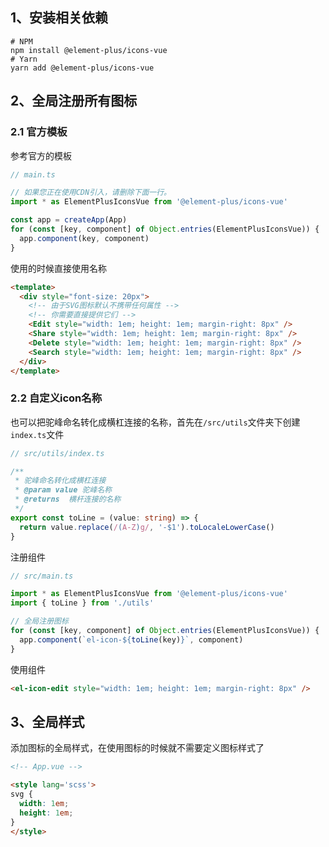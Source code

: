 ## 1、安装相关依赖

```shell
# NPM
npm install @element-plus/icons-vue
# Yarn
yarn add @element-plus/icons-vue
```

## 2、全局注册所有图标

### 2.1 官方模板

参考官方的模板

```typescript
// main.ts

// 如果您正在使用CDN引入，请删除下面一行。
import * as ElementPlusIconsVue from '@element-plus/icons-vue'

const app = createApp(App)
for (const [key, component] of Object.entries(ElementPlusIconsVue)) {
  app.component(key, component)
}
```

使用的时候直接使用名称

```html
<template>
  <div style="font-size: 20px">
    <!-- 由于SVG图标默认不携带任何属性 -->
    <!-- 你需要直接提供它们 -->
    <Edit style="width: 1em; height: 1em; margin-right: 8px" />
    <Share style="width: 1em; height: 1em; margin-right: 8px" />
    <Delete style="width: 1em; height: 1em; margin-right: 8px" />
    <Search style="width: 1em; height: 1em; margin-right: 8px" />
  </div>
</template>
```

### 2.2 自定义icon名称

也可以把驼峰命名转化成横杠连接的名称，首先在`/src/utils`文件夹下创建`index.ts`文件

```typescript
// src/utils/index.ts

/**
 * 驼峰命名转化成横杠连接
 * @param value 驼峰名称
 * @returns  横杆连接的名称
 */
export const toLine = (value: string) => {
  return value.replace(/(A-Z)g/, '-$1').toLocaleLowerCase()
}
```

注册组件

```typescript
// src/main.ts

import * as ElementPlusIconsVue from '@element-plus/icons-vue'
import { toLine } from './utils'

// 全局注册图标
for (const [key, component] of Object.entries(ElementPlusIconsVue)) {
  app.component(`el-icon-${toLine(key)}`, component)
}
```

使用组件

```html
<el-icon-edit style="width: 1em; height: 1em; margin-right: 8px" />
```

## 3、全局样式

添加图标的全局样式，在使用图标的时候就不需要定义图标样式了

```html
<!-- App.vue -->

<style lang='scss'>
svg {
  width: 1em;
  height: 1em;
}
</style>
```